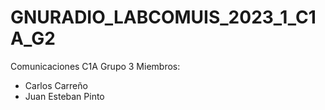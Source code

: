 # GNURADIO_LABCOMUIS_2023_1_C1A_G2
Comunicaciones C1A Grupo 3 
Miembros: 
- Carlos Carreño
- Juan Esteban Pinto
